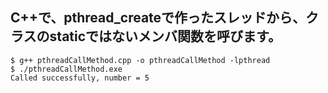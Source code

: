 ﻿## C++で、pthread_createで作ったスレッドから、クラスのstaticではないメンバ関数を呼びます。

    $ g++ pthreadCallMethod.cpp -o pthreadCallMethod -lpthread
    $ ./pthreadCallMethod.exe
    Called successfully, number = 5

